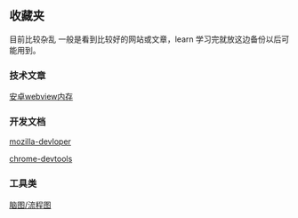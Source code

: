## 收藏夹

目前比较杂乱 一般是看到比较好的网站或文章，learn 学习完就放这边备份以后可能用到。

### 技术文章

[安卓webview内存](https://developers.google.cn/web/tools/chrome-devtools/memory-problems/#dom)

### 开发文档

[mozilla-devloper](https://developer.mozilla.org/zh-CN/docs/Web/JavaScript)

[chrome-devtools](https://developers.google.cn/web/tools/chrome-devtools/)

### 工具类

[脑图/流程图](https://www.processon.com/login;jsessionid=FB2C8C3C1412362A78062F150CD320BF.jvm1?backUrl=/diagraming/591e6da3e4b01fec948f40a1)

